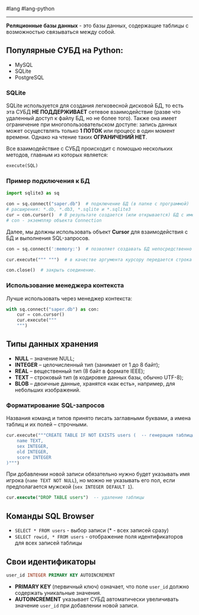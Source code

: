 #lang #lang-python 

---
**Реляционные базы данных** - это базы данных, содержащие таблицы с возможностью связываться между собой.

## Популярные СУБД на Python:
- MySQL
- SQLite
- PostgreSQL

### SQLite
SQLite используется для создания легковесной дисковой БД, то есть эта СУБД **НЕ ПОДДЕРЖИВАЕТ** сетевое взаимодействие (разве что удаленный доступ к файлу БД, но не более того). Также она имеет ограничение при многопользовательском доступе: запись данных может осуществлять только **1 ПОТОК** или процесс в один момент времени. Однако на чтение таких **ОГРАНИЧЕНИЙ НЕТ**.

Все взаимодействие с СУБД происходит с помощью нескольких методов, главным из которых является:

```python
execute(SQL)
```

### Пример подключения к БД

```python
import sqlite3 as sq

con = sq.connect("saper.db")  # подключение БД (в папке с программой)
# расширения: *.db, *.db3, *.sqlite и *.sqlite3
cur = con.cursor()  # В результате создается (или открывается) БД с именем saper.db.
# con - экземпляр объекта Connection
```

Далее, мы должны использовать объект **Cursor** для взаимодействия с БД и выполнения SQL-запросов.

```python
con = sq.connect(':memory:')  # позволяет создавать БД непосредственно в памяти программы без сохранения на устройстве
```

```python
cur.execute(""" """)  # в качестве аргумента курсору передается строка с SQL-запросом.
```

```python
con.close()  # закрыть соединение.
```

### Использование менеджера контекста

Лучше использовать через менеджер контекста:

```python
with sq.connect("saper.db") as con:
    cur = con.cursor()
    cur.execute("""
    """)
```

## Типы данных хранения
- **NULL** – значение NULL;
- **INTEGER** – целочисленный тип (занимает от 1 до 8 байт);
- **REAL** – вещественный тип (8 байт в формате IEEE);
- **TEXT** – строковый тип (в кодировке данных базы, обычно UTF-8);
- **BLOB** – двоичные данные, хранятся «как есть», например, для небольших изображений.

### Форматирование SQL-запросов
Названия команд и типов принято писать заглавными буквами, а имена таблиц и их полей – строчными.

```python
cur.execute("""CREATE TABLE IF NOT EXISTS users (  -- генерация таблицы users (IF NOT EXISTS если её ещё нет)
    name TEXT,
    sex INTEGER,
    old INTEGER,
    score INTEGER
)""")
```
При добавлении новой записи обязательно нужно будет указывать имя игрока (`name TEXT NOT NULL`), но можно не указывать его пол, если предполагается мужской (`sex INTEGER DEFAULT 1`).

```sql
cur.execute("DROP TABLE users")  -- удаление таблицы
```

## Команды SQL Browser
- `SELECT * FROM users`  - выбор записи (* - всех записей сразу)
- `SELECT rowid, * FROM users` - отображение поля идентификаторов для всех записей таблицы

## Свои идентификаторы
```sql
user_id INTEGER PRIMARY KEY AUTOINCREMENT
```
- **PRIMARY KEY** (первичный ключ) означает, что поле `user_id` должно содержать уникальные значения.
- **AUTOINCREMENT** указывает СУБД автоматически увеличивать значение `user_id` при добавлении новой записи.
